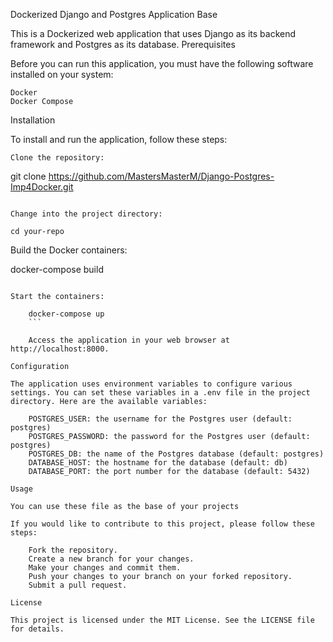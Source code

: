 Dockerized Django and Postgres Application Base

This is a Dockerized web application that uses Django as its backend framework and Postgres as its database.
Prerequisites

Before you can run this application, you must have the following software installed on your system:

    Docker
    Docker Compose

Installation

To install and run the application, follow these steps:

    Clone the repository:

git clone https://github.com/MastersMasterM/Django-Postgres-Imp4Docker.git
```

Change into the project directory:

cd your-repo
```

Build the Docker containers:

docker-compose build
```

Start the containers:

    docker-compose up
    ```

    Access the application in your web browser at http://localhost:8000.

Configuration

The application uses environment variables to configure various settings. You can set these variables in a .env file in the project directory. Here are the available variables:

    POSTGRES_USER: the username for the Postgres user (default: postgres)
    POSTGRES_PASSWORD: the password for the Postgres user (default: postgres)
    POSTGRES_DB: the name of the Postgres database (default: postgres)
    DATABASE_HOST: the hostname for the database (default: db)
    DATABASE_PORT: the port number for the database (default: 5432)

Usage

You can use these file as the base of your projects

If you would like to contribute to this project, please follow these steps:

    Fork the repository.
    Create a new branch for your changes.
    Make your changes and commit them.
    Push your changes to your branch on your forked repository.
    Submit a pull request.

License

This project is licensed under the MIT License. See the LICENSE file for details.
